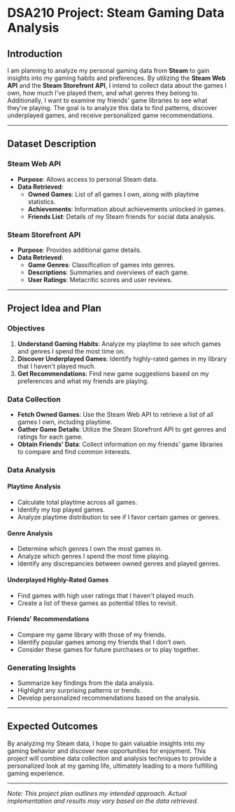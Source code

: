 # DSA210 Project: Steam Gaming Data Analysis

## Introduction

I am planning to analyze my personal gaming data from **Steam** to gain insights into my gaming habits and preferences. By utilizing the **Steam Web API** and the **Steam Storefront API**, I intend to collect data about the games I own, how much I've played them, and what genres they belong to. Additionally, I want to examine my friends' game libraries to see what they're playing. The goal is to analyze this data to find patterns, discover underplayed games, and receive personalized game recommendations.

---

## Dataset Description

### Steam Web API

- **Purpose**: Allows access to personal Steam data.
- **Data Retrieved**:
  - **Owned Games**: List of all games I own, along with playtime statistics.
  - **Achievements**: Information about achievements unlocked in games.
  - **Friends List**: Details of my Steam friends for social data analysis.

### Steam Storefront API

- **Purpose**: Provides additional game details.
- **Data Retrieved**:
  - **Game Genres**: Classification of games into genres.
  - **Descriptions**: Summaries and overviews of each game.
  - **User Ratings**: Metacritic scores and user reviews.

---

## Project Idea and Plan

### Objectives

1. **Understand Gaming Habits**: Analyze my playtime to see which games and genres I spend the most time on.
2. **Discover Underplayed Games**: Identify highly-rated games in my library that I haven't played much.
3. **Get Recommendations**: Find new game suggestions based on my preferences and what my friends are playing.

### Data Collection

- **Fetch Owned Games**: Use the Steam Web API to retrieve a list of all games I own, including playtime.
- **Gather Game Details**: Utilize the Steam Storefront API to get genres and ratings for each game.
- **Obtain Friends' Data**: Collect information on my friends' game libraries to compare and find common interests.

### Data Analysis

#### Playtime Analysis

- Calculate total playtime across all games.
- Identify my top played games.
- Analyze playtime distribution to see if I favor certain games or genres.

#### Genre Analysis

- Determine which genres I own the most games in.
- Analyze which genres I spend the most time playing.
- Identify any discrepancies between owned genres and played genres.

#### Underplayed Highly-Rated Games

- Find games with high user ratings that I haven't played much.
- Create a list of these games as potential titles to revisit.

#### Friends' Recommendations

- Compare my game library with those of my friends.
- Identify popular games among my friends that I don't own.
- Consider these games for future purchases or to play together.

### Generating Insights

- Summarize key findings from the data analysis.
- Highlight any surprising patterns or trends.
- Develop personalized recommendations based on the analysis.

---

## Expected Outcomes

By analyzing my Steam data, I hope to gain valuable insights into my gaming behavior and discover new opportunities for enjoyment. This project will combine data collection and analysis techniques to provide a personalized look at my gaming life, ultimately leading to a more fulfilling gaming experience.

---

*Note: This project plan outlines my intended approach. Actual implementation and results may vary based on the data retrieved.*

